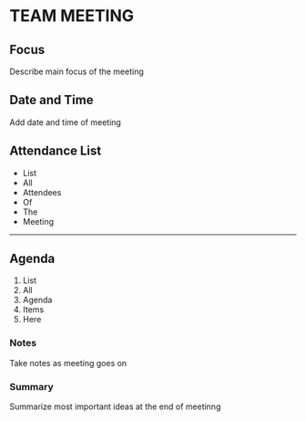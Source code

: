 # TEAM MEETING

## Focus
Describe main focus of the meeting

## Date and Time
Add date and time of meeting

## Attendance List
- List
- All
- Attendees
- Of
- The
- Meeting

---

## Agenda
1. List
2. All
3. Agenda
4. Items
5. Here

### Notes
Take notes as meeting goes on

### Summary
Summarize most important ideas at the end of meetinng

